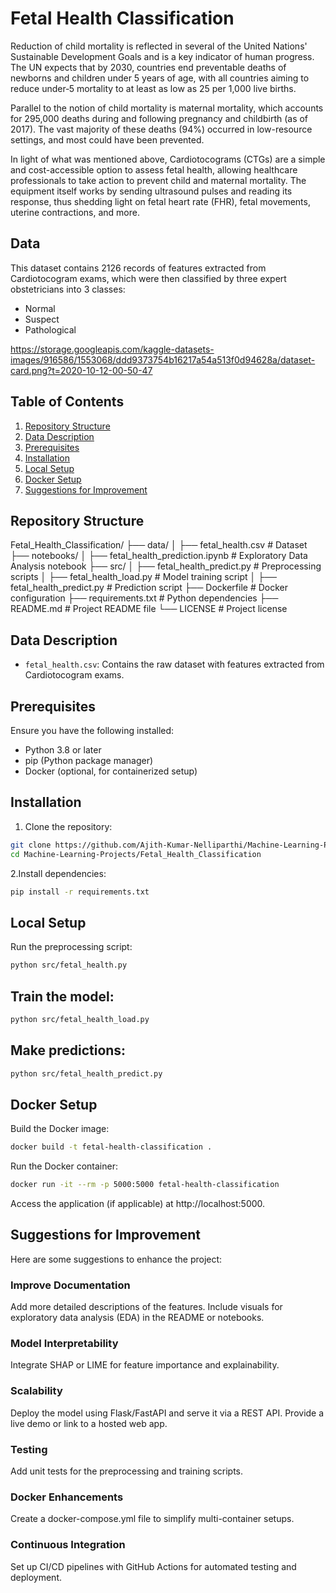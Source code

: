 # Fetal Health Classification

Reduction of child mortality is reflected in several of the United Nations' Sustainable Development Goals and is a key indicator of human progress. The UN expects that by 2030, countries end preventable deaths of newborns and children under 5 years of age, with all countries aiming to reduce under‑5 mortality to at least as low as 25 per 1,000 live births.

Parallel to the notion of child mortality is maternal mortality, which accounts for 295,000 deaths during and following pregnancy and childbirth (as of 2017). The vast majority of these deaths (94%) occurred in low-resource settings, and most could have been prevented.

In light of what was mentioned above, Cardiotocograms (CTGs) are a simple and cost-accessible option to assess fetal health, allowing healthcare professionals to take action to prevent child and maternal mortality. The equipment itself works by sending ultrasound pulses and reading its response, thus shedding light on fetal heart rate (FHR), fetal movements, uterine contractions, and more.

## Data

This dataset contains 2126 records of features extracted from Cardiotocogram exams, which were then classified by three expert obstetricians into 3 classes:

- Normal
- Suspect
- Pathological

https://storage.googleapis.com/kaggle-datasets-images/916586/1553068/ddd9373754b16217a54a513f0d94628a/dataset-card.png?t=2020-10-12-00-50-47

## Table of Contents

1. [Repository Structure](#repository-structure)
2. [Data Description](#data-description)
3. [Prerequisites](#prerequisites)
4. [Installation](#installation)
5. [Local Setup](#local-setup)
6. [Docker Setup](#docker-setup)
7. [Suggestions for Improvement](#suggestions-for-improvement)

## Repository Structure

Fetal_Health_Classification/ 
├── data/ 
│ ├── fetal_health.csv # Dataset 
├── notebooks/ 
│ ├── fetal_health_prediction.ipynb # Exploratory Data Analysis notebook 
├── src/ 
│ ├── fetal_health_predict.py # Preprocessing scripts 
│ ├── fetal_health_load.py # Model training script 
│ ├── fetal_health_predict.py # Prediction script 
├── Dockerfile # Docker configuration 
├── requirements.txt # Python dependencies 
├── README.md # Project README file 
└── LICENSE # Project license




## Data Description

- `fetal_health.csv`: Contains the raw dataset with features extracted from Cardiotocogram exams.

## Prerequisites

Ensure you have the following installed:

- Python 3.8 or later
- pip (Python package manager)
- Docker (optional, for containerized setup)

## Installation

1. Clone the repository:
```sh
git clone https://github.com/Ajith-Kumar-Nelliparthi/Machine-Learning-Projects.git
cd Machine-Learning-Projects/Fetal_Health_Classification
```
2.Install dependencies:
```sh
pip install -r requirements.txt
```
## Local Setup
Run the preprocessing script:
```sh
python src/fetal_health.py
```
## Train the model:
```sh
python src/fetal_health_load.py
```
## Make predictions:
```sh
python src/fetal_health_predict.py
```
## Docker Setup
Build the Docker image:
```sh
docker build -t fetal-health-classification .
```
Run the Docker container:
```sh
docker run -it --rm -p 5000:5000 fetal-health-classification
```
Access the application (if applicable) at http://localhost:5000.
## Suggestions for Improvement
Here are some suggestions to enhance the project:
### Improve Documentation
Add more detailed descriptions of the features.
Include visuals for exploratory data analysis (EDA) in the README or notebooks.
### Model Interpretability
Integrate SHAP or LIME for feature importance and explainability.
### Scalability
Deploy the model using Flask/FastAPI and serve it via a REST API.
Provide a live demo or link to a hosted web app.
### Testing
Add unit tests for the preprocessing and training scripts.
### Docker Enhancements
Create a docker-compose.yml file to simplify multi-container setups.
### Continuous Integration
Set up CI/CD pipelines with GitHub Actions for automated testing and deployment.



